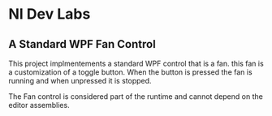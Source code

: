 ﻿# NI Dev Labs
## A Standard WPF Fan Control 

This project implmentements a standard WPF control that is a fan.  this fan is a customization of a toggle button.  When the button is pressed the fan is running and when unpressed it is stopped.

The Fan control is considered part of the runtime and cannot depend on the editor assemblies.

